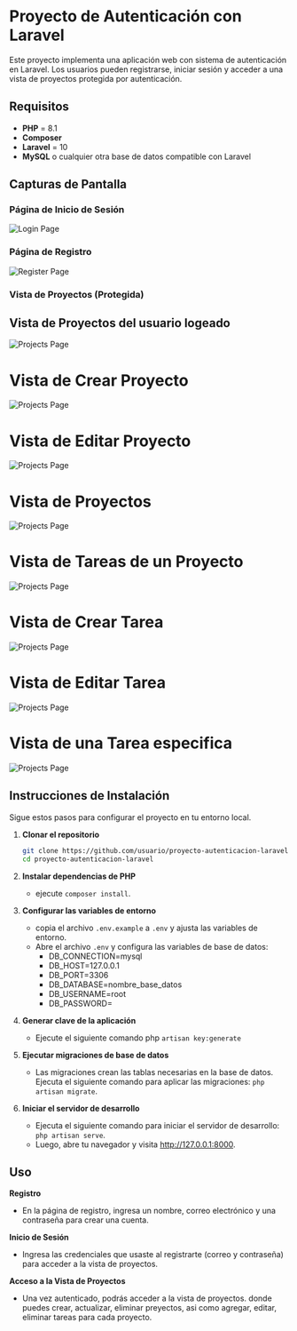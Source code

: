 # Proyecto de Autenticación con Laravel

Este proyecto implementa una aplicación web con sistema de autenticación en Laravel. Los usuarios pueden registrarse, iniciar sesión y acceder a una vista de proyectos protegida por autenticación.

## Requisitos

- **PHP** = 8.1
- **Composer**
- **Laravel** = 10
- **MySQL** o cualquier otra base de datos compatible con Laravel

## Capturas de Pantalla

### Página de Inicio de Sesión
![Login Page](public/screenshots/login.png)

### Página de Registro
![Register Page](public/screenshots/register.png)

### Vista de Proyectos (Protegida)

  ## Vista de Proyectos del usuario logeado
![Projects Page](public/screenshots/projects.png)

  # Vista de Crear Proyecto
![Projects Page](public/screenshots/project_create.png)

  # Vista de Editar Proyecto
![Projects Page](public/screenshots/edit_project.png)

  # Vista de Proyectos
![Projects Page](public/screenshots/project_detail.png)

  # Vista de Tareas de un Proyecto
![Projects Page](public/screenshots/tasks_project.png)

  # Vista de Crear Tarea
![Projects Page](public/screenshots/create_task.png)

  # Vista de Editar Tarea
![Projects Page](public/screenshots/edit_task.png)

  # Vista de una Tarea especifica
![Projects Page](public/screenshots/task_detail.png)

## Instrucciones de Instalación

Sigue estos pasos para configurar el proyecto en tu entorno local.

1. **Clonar el repositorio**

   ```bash
   git clone https://github.com/usuario/proyecto-autenticacion-laravel.git
   cd proyecto-autenticacion-laravel

2. **Instalar dependencias de PHP**

   - ejecute `composer install`.

3. **Configurar las variables de entorno**
   
   - copia el archivo `.env.example` a `.env` y ajusta las variables de entorno.
   - Abre el archivo `.env` y configura las variables de base de datos:
       - DB_CONNECTION=mysql
       - DB_HOST=127.0.0.1
       - DB_PORT=3306
       - DB_DATABASE=nombre_base_datos
       - DB_USERNAME=root
       - DB_PASSWORD=
  
4. **Generar clave de la aplicación**
   
   - Ejecute el siguiente comando php `artisan key:generate`
  
5. **Ejecutar migraciones de base de datos**
   
   - Las migraciones crean las tablas necesarias en la base de datos. Ejecuta el siguiente comando para aplicar las migraciones: `php artisan migrate`.
  
6. **Iniciar el servidor de desarrollo**
   
   - Ejecuta el siguiente comando para iniciar el servidor de desarrollo: `php artisan serve`.
   - Luego, abre tu navegador y visita http://127.0.0.1:8000.


## **Uso**

**Registro**

   - En la página de registro, ingresa un nombre, correo electrónico y una contraseña para crear una cuenta.

**Inicio de Sesión**

  - Ingresa las credenciales que usaste al registrarte (correo y contraseña) para acceder a la vista de proyectos.

**Acceso a la Vista de Proyectos**

  - Una vez autenticado, podrás acceder a la vista de proyectos. donde puedes crear, actualizar, eliminar preyectos, asi como agregar, editar, eliminar tareas para cada proyecto.
